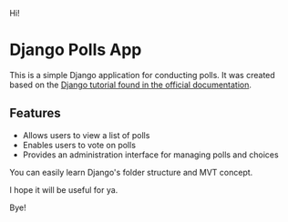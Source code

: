 Hi!

# Django Polls App

This is a simple Django application for conducting polls. It was created based on the [Django tutorial found in the official documentation](https://docs.djangoproject.com/en/5.0/intro/tutorial01/).

## Features

- Allows users to view a list of polls
- Enables users to vote on polls
- Provides an administration interface for managing polls and choices

You can easily learn Django's folder structure and MVT concept.

I hope it will be useful for ya.

Bye!
